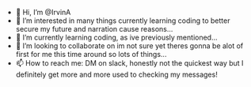 - 👋 Hi, I’m @IrvinA
- 👀 I’m interested in many things currently learning coding to better secure my future and narration cause reasons...
- 🌱 I’m currently learning coding, as ive previously mentioned...
- 💞️ I’m looking to collaborate on im not sure yet theres gonna be alot of first for me this time around so lots of things...
- 📫 How to reach me: DM on slack, honestly not the quickest way but I definitely get more and more used to checking my messages!

<!---
IrvinA/IrvinA is a ✨ special ✨ repository because its `README.md` (this file) appears on your GitHub profile.
You can click the Preview link to take a look at your changes.
--->

